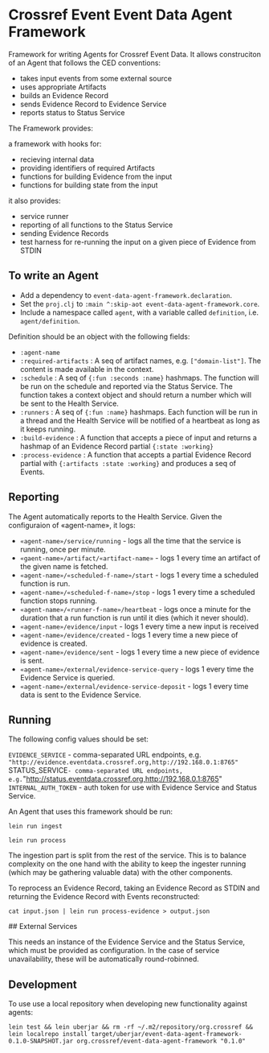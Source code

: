 # Crossref Event Event Data Agent Framework

Framework for writing Agents for Crossref Event Data. It allows construciton of an Agent that follows the CED conventions:

 - takes input events from some external source
 - uses appropriate Artifacts
 - builds an Evidence Record
 - sends Evidence Record to Evidence Service
 - reports status to Status Service

The Framework provides:

a framework with hooks for:

 - recieving internal data
 - providing identifiers of required Artifacts
 - functions for building Evidence from the input
 - functions for building state from the input

it also provides:

 - service runner
 - reporting of all functions to the Status Service
 - sending Evidence Records
 - test harness for re-running the input on a given piece of Evidence from STDIN

## To write an Agent

 - Add a dependency to `event-data-agent-framework.declaration`.
 - Set the `proj.clj` to `:main ^:skip-aot event-data-agent-framework.core`.
 - Include a namespace called `agent`, with a variable called `definition`, i.e. `agent/definition`.

Definition should be an object with the following fields:

   - `:agent-name`
   - `:required-artifacts` : A seq of artifact names, e.g. `["domain-list"]`. The content is made available in the context.
   - `:schedule` : A seq of `{:fun :seconds :name}` hashmaps. The function will be run on the schedule and reported via the Status Service. The function takes a context object and should return a number which will be sent to the Health Service.
   - `:runners` : A seq of `{:fun :name}` hashmaps. Each function will be run in a thread and the Health Service will be notified of a heartbeat as long as it keeps running.
   - `:build-evidence` : A function that accepts a piece of input and returns a hashmap of an Evidence Record partial `{:state :working}`
   - `:process-evidence` : A function that accepts a partial Evidence Record partial with `{:artifacts :state :working}` and produces a seq of Events.  

## Reporting

The Agent automatically reports to the Health Service. Given the configuraion of «agent-name», it logs:

 - `«agent-name»/service/running` - logs all the time that the service is running, once per minute.
 - `«gaent-name»/artifact/«artifact-name»` - logs 1 every time an artifact of the given name is fetched.
 - `«agent-name»/«scheduled-f-name»/start` - logs 1 every time a scheduled function is run.
 - `«agent-name»/«scheduled-f-name»/stop` - logs 1 every time a scheduled function stops running.
 - `«agent-name»/«runner-f-name»/heartbeat` - logs once a minute for the duration that a run function is run until it dies (which it never should).
 - `«agent-name»/evidence/input` - logs 1 every time a new input is received
 - `«agent-name»/evidence/created` - logs 1 every time a new piece of evidence is created.
 - `«agent-name»/evidence/sent` - logs 1 every time a new piece of evidence is sent.
 - `«agent-name»/external/evidence-service-query` - logs 1 every time the Evidence Service is queried.
 - `«agent-name»/external/evidence-service-deposit` - logs 1 every time data is sent to the Evidence Service.


## Running

The following config values should be set:

  `EVIDENCE_SERVICE` - comma-separated URL endpoints, e.g. `"http://evidence.eventdata.crossref.org,http://192.168.0.1:8765"
  `STATUS_SERVICE` - comma-separated URL endpoints, e.g. `"http://status.eventdata.crossref.org,http://192.168.0.1:8765"
  `INTERNAL_AUTH_TOKEN` - auth token for use with Evidence Service and Status Service.

An Agent that uses this framework should be run:

    lein run ingest

    lein run process

The ingestion part is split from the rest of the service. This is to balance complexity on the one hand with the ability to keep the ingester running (which may be gathering valuable data) with the other components.

To reprocess an Evidence Record, taking an Evidence Record as STDIN and returning the Evidence Record with Events reconstructed:

    cat input.json | lein run process-evidence > output.json

## External Services

This needs an instance of the Evidence Service and the Status Service, which must be provided as configuration. In the case of service unavailability, these will be automatically round-robinned.



## Development

To use use a local repository when developing new functionality against agents:

    lein test && lein uberjar && rm -rf ~/.m2/repository/org.crossref && lein localrepo install target/uberjar/event-data-agent-framework-0.1.0-SNAPSHOT.jar org.crossref/event-data-agent-framework "0.1.0"
